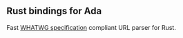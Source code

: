 ## Rust bindings for Ada

Fast [WHATWG specification](https://url.spec.whatwg.org) compliant URL parser for Rust.

